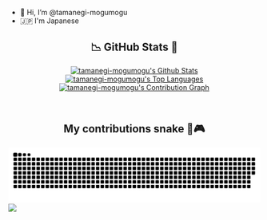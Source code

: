 - 👋 Hi, I’m @tamanegi-mogumogu
- 🇯🇵 I'm Japanese

<h2 align = "center"> 📉 GitHub Stats 🌟 </h2>
<div> 
<p align = "center">
  <a href="https://github.com/tamanegi-mogumogu"><img alt="tamanegi-mogumogu's Github Stats" src="https://github-readme-stats.vercel.app/api/?username=tamanegi-mogumogu&show_icons=true&include_all_commits=true&count_private=true&theme=material-palenight&hide_border=true&bg_color=1F222E&title_color=F85D7F&icon_color=F8D866&line_height=28&rank_icon=github" height="192px"/></a>
  <a href="https://github.com/tamanegi-mogumogu"><img alt="tamanegi-mogumogu's Top Languages" src="https://denvercoder1-github-readme-stats.vercel.app/api/top-langs/?username=tamanegi-mogumogu&langs_count=8&layout=compact&theme=material-palenight&hide_border=true&bg_color=1F222E&title_color=F85D7F&icon_color=F8D866" height="192px"/></a>
  <a href="https://github.com/tamanegi-mogumogu"><img alt="tamanegi-mogumogu's Contribution Graph" src="https://github-readme-activity-graph.vercel.app/graph?username=tamanegi-mogumogu&theme=dracula&bg_color=1F222E&title_color=F85D7F&point=F8D866&line=F85D7F&color=a6accd&hide_border=true&radius=4.5" /></a>
</p>
</div>
<br>

<h2 align="center"> My contributions snake 🐍🎮</h2>

![](https://raw.githubusercontent.com/tamanegi-mogumogu/tamanegi-mogumogu/output/github-contribution-grid-snake-dark.svg#gh-dark-mode-only)
![](https://raw.githubusercontent.com/tamanegi-mogumogu/tamanegi-mogumogu/output/github-contribution-grid-snake.svggh-light-mode-only)
<br>
